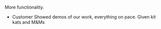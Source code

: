 More functionality. 
- Customer
Showed demos of our work, everything on pace. Given kit kats and M&Ms 

